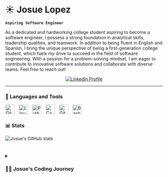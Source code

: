 # ☀️ Josue Lopez

**`Aspiring Software Engineer`**

As a dedicated and hardworking college student aspiring to become a software engineer, I possess a strong foundation in analytical skills, leadership qualities, and teamwork. In addition to being fluent in English and Spanish, I bring the unique perspective of being a first-generation college student, which fuels my drive to succeed in the field of software engineering. With a passion for a problem-solving mindset, I am eager to contribute to innovative software solutions and collaborate with diverse teams. Feel free to reach out!

   <p align="middle">
      <a href="https://www.linkedin.com/in/josuelopez003/">
         <img alt="LinkedIn Profile" title="Let's Connect!" src="https://img.shields.io/website?color=blue&down_color=blue&down_message=Let%27s%20Connect%21&label=LinkedIn&logo=LinkedIn&logoColor=white&style=for-the-badge&up_color=white&up_message=online&url=https%3A%2F%2Fwww.linkedin.com%2Fin%2Fjosuelopez003%2F"/></a> 

---

### 🧰 Languages and Tools
  
<img align="left" alt="Git" width="30px" style="padding-right:10px;" src="https://cdn.jsdelivr.net/gh/devicons/devicon/icons/git/git-original.svg" />
<img align="left" alt="Linux" width="30px" style="padding-right:10px;" src="https://cdn.jsdelivr.net/gh/devicons/devicon/icons/linux/linux-original.svg" />
<img align="left" alt="Python" width="30px" style="padding-right:10px;" src="https://cdn.jsdelivr.net/gh/devicons/devicon/icons/python/python-plain.svg" />
<img align="left" alt="C++" width="30px" style="padding-right:10px;" src="https://cdn.jsdelivr.net/gh/devicons/devicon/icons/cplusplus/cplusplus-line.svg" />
<img align="left" alt="GitHub" width="30px" style="padding-right:10px;" src="https://cdn.jsdelivr.net/gh/devicons/devicon/icons/github/github-original.svg" />
<img align="left" alt="Bash" width="30px" style="padding-right:10px;" src="https://cdn.jsdelivr.net/gh/devicons/devicon/icons/bash/bash-original.svg" />
<br />

#
  
### 📊 Stats

![Josue's GitHub stats](https://github-readme-stats.vercel.app/api?username=JosueLopez03&show_icons=true&theme=gruvbox)

<!-- ![GitHub Streak](https://streak-stats.demolab.com?user=ForrestKnight&theme=gruvbox&border_radius=4.5) -->

#

<details>
 <summary><h3>👨‍💻 Josue's Coding Journey</h3></summary>
   I am an ambitious and driven computer science undergraduate student and have set my sights on becoming a software engineer. From an early stage in my academic journey, I discovered my passion for programming during my senior year of high school. Ever since that moment, my love for coding has only grown stronger.

  One area that particularly captivate me is the field of robotics. My fascination with the intricacies of building intelligent machines has driven me to explore various aspects of this interdisciplinary field. Not only am I trying to learn and posses a deep understanding of robotics, but I also want to build a versatile skill set that will allow me to thrive in different areas of software development. Whether it is front-end or back-end development or even crafting the user experience, I am always eager to dive in and make a meaningful impact.

  My overarching goal is to graduate from college with a diverse portfolio of projects encompassing robotics, artificial intelligence, machine learning, and data analytics. I 100% understands that these areas are at the forefront of technological innovation, and I am determined to contribute to their advancement. My insatiable curiosity and an unwavering dedication to my craft, I continually seeks out new opportunities to enhance my knowledge and skills.
   
 Feel free to get in contact with me! 

